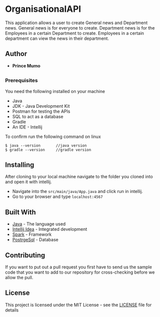# OrganisationalAPI

This application allows a user to create General news and Department news. General news is for everyone to create. Department news is for the Employees in a certain Department to create. Employees in a certain department can view the news in their department.
## Author

* **Prince Mumo**
 
##

### Prerequisites

You need the following installed on your machine
- Java
- JDK - Java Development Kit
- Postman for testing the APIs
- SQL to act as a database
- Gradle
- An IDE - Intellij


To confirm run the following command on linux
```
$ java --version       //java version
$ gradle --version     //gradle version
```

## Installing

After cloning to your local machine navigate to the folder you cloned into and open it with intellij.
* Navigate into the ``` src/main/java/App.java ``` and click run in intellij.
* Go to your browser and type ``` localhost:4567 ```



## Built With

* [Java](https://www.java.com/) - The language used
* [Intellij Idea](https://www.jetbrains.com/idea/) - Integrated development
* [Spark]() - Framework
* [PostrgeSql]() - Database


## Contributing
If you want to put out a pull request you first have to send us the sample code that you want to add to our repository for cross-checking before we allow the pull.


## License

This project is licensed under the MIT License - see the [LICENSE](LICENSE) file for details
